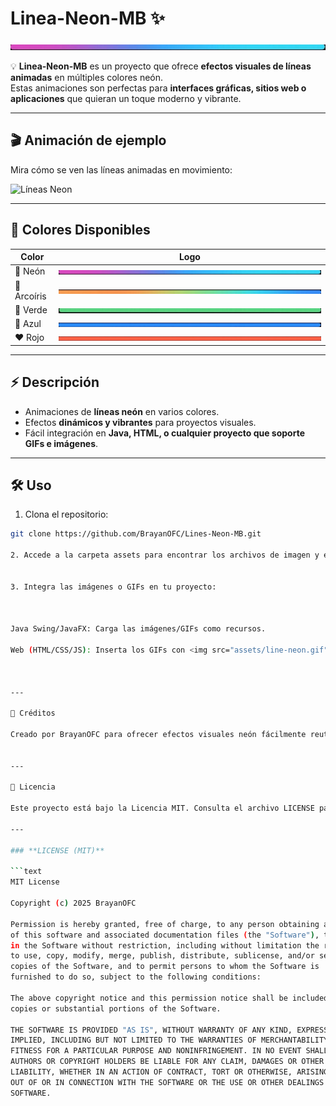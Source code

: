 # Linea-Neon-MB ✨

![line](https://github.com/BrayanOFC/Lines-Neon-MB/raw/main/assets/logo-neon.jpg)

💡 **Linea-Neon-MB** es un proyecto que ofrece **efectos visuales de líneas animadas** en múltiples colores neón.  
Estas animaciones son perfectas para **interfaces gráficas, sitios web o aplicaciones** que quieran un toque moderno y vibrante.

---

## 🎬 Animación de ejemplo

Mira cómo se ven las líneas animadas en movimiento:

![Líneas Neon](https://github.com/BrayanOFC/Lines-Neon-MB/raw/main/assets/line-neon.gif)

---

## 🌈 Colores Disponibles

| Color     | Logo                                                                                          |
|-----------|-----------------------------------------------------------------------------------------------|
| 💠 Neón      | ![Neón](https://github.com/BrayanOFC/Lines-Neon-MB/raw/main/assets/logo-neon.jpg)             |
| 🌈 Arcoíris  | ![Arcoíris](https://github.com/BrayanOFC/Lines-Neon-MB/raw/main/assets/logo-arcoiris.jpg)     |
| 💚 Verde     | ![Verde](https://github.com/BrayanOFC/Lines-Neon-MB/raw/main/assets/logo-verde.jpg)           |
| 💙 Azul      | ![Azul](https://github.com/BrayanOFC/Lines-Neon-MB/raw/main/assets/logo-azul.jpg)             |
| ❤️ Rojo      | ![Rojo](https://github.com/BrayanOFC/Lines-Neon-MB/raw/main/assets/logo-rojo.jpg)             |

---

## ⚡ Descripción

- Animaciones de **líneas neón** en varios colores.  
- Efectos **dinámicos y vibrantes** para proyectos visuales.  
- Fácil integración en **Java, HTML, o cualquier proyecto que soporte GIFs e imágenes**.

---

## 🛠️ Uso

1. Clona el repositorio:

```bash
git clone https://github.com/BrayanOFC/Lines-Neon-MB.git

2. Accede a la carpeta assets para encontrar los archivos de imagen y el GIF animado.


3. Integra las imágenes o GIFs en tu proyecto:



Java Swing/JavaFX: Carga las imágenes/GIFs como recursos.

Web (HTML/CSS/JS): Inserta los GIFs con <img src="assets/line-neon.gif">.



---

👑 Créditos

Creado por BrayanOFC para ofrecer efectos visuales neón fácilmente reutilizables en cualquier proyecto.


---

📄 Licencia

Este proyecto está bajo la Licencia MIT. Consulta el archivo LICENSE para más detalles.

---

### **LICENSE (MIT)**

```text
MIT License

Copyright (c) 2025 BrayanOFC

Permission is hereby granted, free of charge, to any person obtaining a copy
of this software and associated documentation files (the "Software"), to deal
in the Software without restriction, including without limitation the rights
to use, copy, modify, merge, publish, distribute, sublicense, and/or sell
copies of the Software, and to permit persons to whom the Software is
furnished to do so, subject to the following conditions:

The above copyright notice and this permission notice shall be included in all
copies or substantial portions of the Software.

THE SOFTWARE IS PROVIDED "AS IS", WITHOUT WARRANTY OF ANY KIND, EXPRESS OR
IMPLIED, INCLUDING BUT NOT LIMITED TO THE WARRANTIES OF MERCHANTABILITY,
FITNESS FOR A PARTICULAR PURPOSE AND NONINFRINGEMENT. IN NO EVENT SHALL THE
AUTHORS OR COPYRIGHT HOLDERS BE LIABLE FOR ANY CLAIM, DAMAGES OR OTHER
LIABILITY, WHETHER IN AN ACTION OF CONTRACT, TORT OR OTHERWISE, ARISING FROM,
OUT OF OR IN CONNECTION WITH THE SOFTWARE OR THE USE OR OTHER DEALINGS IN THE
SOFTWARE.

